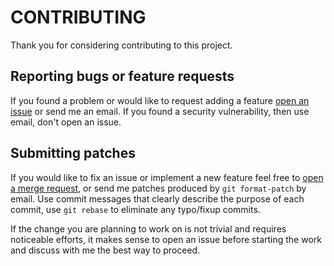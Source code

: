 # CONTRIBUTING

Thank you for considering contributing to this project.

## Reporting bugs or feature requests

If you found a problem or would like to request adding a feature [open an
issue](https://gitlab.com/shaydo/strset/issues) or send me an email. If you
found a security vulnerability, then use email, don't open an issue.

## Submitting patches

If you would like to fix an issue or implement a new feature feel free to [open
a merge request](https://gitlab.com/shaydo/strset/merge_requests), or send me
patches produced by `git format-patch` by email. Use commit messages that
clearly describe the purpose of each commit, use `git rebase` to eliminate any
typo/fixup commits.

If the change you are planning to work on is not trivial and requires
noticeable efforts, it makes sense to open an issue before starting the work
and discuss with me the best way to proceed.
